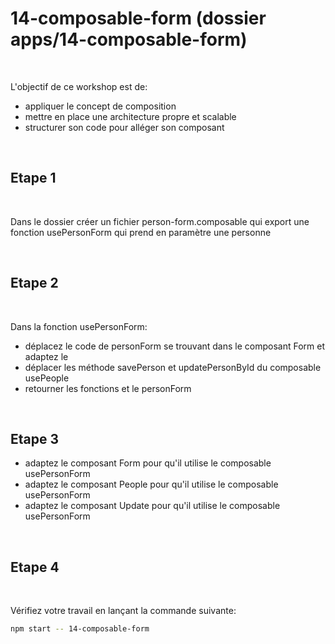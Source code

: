 # 14-composable-form (dossier apps/14-composable-form)

<br/>

L'objectif de ce workshop est de:
- appliquer le concept de composition
- mettre en place une architecture propre et scalable
- structurer son code pour alléger son composant

<br/>

## Etape 1

<br/>

Dans le dossier créer un fichier person-form.composable qui export une fonction usePersonForm qui prend en paramètre une personne

<br/>

## Etape 2

<br/>

Dans la fonction usePersonForm:
- déplacez le code de personForm se trouvant dans le composant Form et adaptez le
- déplacer les méthode savePerson et updatePersonById du composable usePeople
- retourner les fonctions et le personForm

<br/>

## Etape 3

- adaptez le composant Form pour qu'il utilise le composable usePersonForm
- adaptez le composant People pour qu'il utilise le composable  usePersonForm
- adaptez le composant Update pour qu'il utilise le composable usePersonForm

<br/>

## Etape 4

<br/>

Vérifiez votre travail en lançant la commande suivante:

```bash
npm start -- 14-composable-form
```


